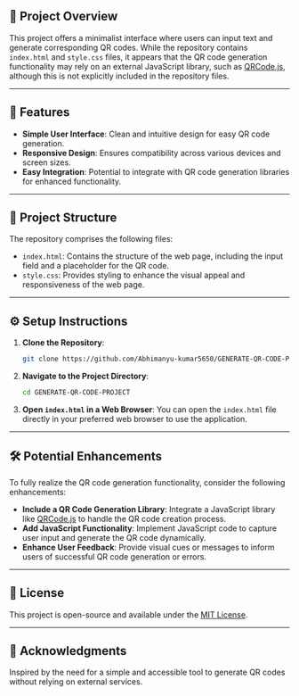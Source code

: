 

## 🧾 Project Overview

This project offers a minimalist interface where users can input text and generate corresponding QR codes. While the repository contains `index.html` and `style.css` files, it appears that the QR code generation functionality may rely on an external JavaScript library, such as [QRCode.js](https://davidshimjs.github.io/qrcodejs/), although this is not explicitly included in the repository files.

---

## 🚀 Features

* **Simple User Interface**: Clean and intuitive design for easy QR code generation.
* **Responsive Design**: Ensures compatibility across various devices and screen sizes.
* **Easy Integration**: Potential to integrate with QR code generation libraries for enhanced functionality.

---

## 📁 Project Structure

The repository comprises the following files:

* `index.html`: Contains the structure of the web page, including the input field and a placeholder for the QR code.
* `style.css`: Provides styling to enhance the visual appeal and responsiveness of the web page.

---

## ⚙️ Setup Instructions

1. **Clone the Repository**:

   ```bash
   git clone https://github.com/Abhimanyu-kumar5650/GENERATE-QR-CODE-PROJECT.git
   ```
2. **Navigate to the Project Directory**:

   ```bash
   cd GENERATE-QR-CODE-PROJECT
   ```
3. **Open `index.html` in a Web Browser**:
   You can open the `index.html` file directly in your preferred web browser to use the application.

---

## 🛠️ Potential Enhancements

To fully realize the QR code generation functionality, consider the following enhancements:

* **Include a QR Code Generation Library**: Integrate a JavaScript library like [QRCode.js](https://davidshimjs.github.io/qrcodejs/) to handle the QR code creation process.
* **Add JavaScript Functionality**: Implement JavaScript code to capture user input and generate the QR code dynamically.
* **Enhance User Feedback**: Provide visual cues or messages to inform users of successful QR code generation or errors.

---

## 📄 License

This project is open-source and available under the [MIT License](LICENSE).

---

## 🙌 Acknowledgments

Inspired by the need for a simple and accessible tool to generate QR codes without relying on external services.


